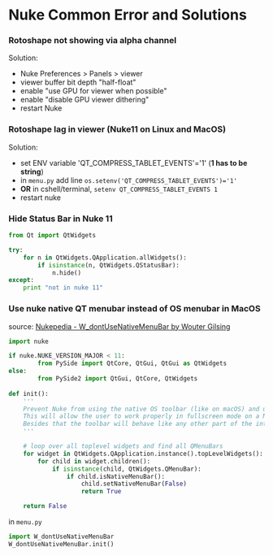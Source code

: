# Nuke Common Error and Solutions

### Rotoshape not showing via alpha channel
Solution: 
- Nuke Preferences > Panels > viewer 
- viewer buffer bit depth "half-float" 
- enable "use GPU for viewer when possible" 
- enable "disable GPU viewer dithering" 
- restart Nuke


### Rotoshape lag in viewer (Nuke11 on Linux and MacOS)
Solution:
- set ENV variable 'QT_COMPRESS_TABLET_EVENTS'='1' (**1 has to be string**)
- in `menu.py` add line `os.setenv('QT_COMPRESS_TABLET_EVENTS')='1'`
- **OR** in cshell/terminal, `setenv QT_COMPRESS_TABLET_EVENTS 1`
- restart nuke


### Hide Status Bar in Nuke 11
```python
from Qt import QtWidgets

try:
    for n in QtWidgets.QApplication.allWidgets():
        if isinstance(n, QtWidgets.QStatusBar):
            n.hide()
except:
    print "not in nuke 11"
```


### Use nuke native QT menubar instead of OS menubar in MacOS
source: [Nukepedia - W_dontUseNativeMenuBar by Wouter Gilsing](http://www.nukepedia.com/python/ui/w_dontusenativemenubar/finishdown?mjv=1)
```python
import nuke 

if nuke.NUKE_VERSION_MAJOR < 11:
        from PySide import QtCore, QtGui, QtGui as QtWidgets
else:
        from PySide2 import QtGui, QtCore, QtWidgets
        
def init():
    '''
    Prevent Nuke from using the native OS toolbar (like on macOS) and use the Nuke's default Qt toolbar instead.
    This will allow the user to work properly in fullscreen mode on a Mac without losing/hiding the menubar. 
    Besides that the toolbar will behave like any other part of the interface.
    '''

    # loop over all toplevel widgets and find all QMenuBars
    for widget in QtWidgets.QApplication.instance().topLevelWidgets():
        for child in widget.children():
            if isinstance(child, QtWidgets.QMenuBar):
                if child.isNativeMenuBar():
                    child.setNativeMenuBar(False)
                    return True

    return False
```
in `menu.py`
```python
import W_dontUseNativeMenuBar
W_dontUseNativeMenuBar.init()
```
